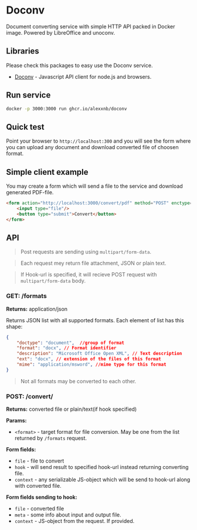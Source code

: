 # Doconv
Document converting service with simple HTTP API packed in Docker image.  Powered by LibreOffice and unoconv.  

## Libraries

Please check this packages to easy use the Doconv service.

* [Doconv](https://npmjs.com/doconv) - Javascript API client for node.js and browsers.

## Run service

```sh
docker -p 3000:3000 run ghcr.io/alexxnb/doconv
```

## Quick test

Point your browser to `http://localhost:300` and you will see the form where you can upload any document and download converted file of choosen format.

## Simple client example

You may create a form which will send a file to the service and download generated  PDF-file.

```html
<form action="http://localhost:3000/convert/pdf" method="POST" enctype="multipart/form-data">
    <input type="file"/>
    <button type="submit">Convert</button>
</form>
```

## API

> Post requests are sending using `multipart/form-data`. 

> Each request mey return file attachment, JSON or plain text.

> If Hook-url is specified, it will recieve POST request with `multipart/form-data` body.


### GET: /formats 
**Returns:** application/json

Returns JSON list with all supported formats. Each element of list has this shape:

```json
{
    "doctype": "document",  //group of format
    "format": "docx", // Format identifier
    "description": "Microsoft Office Open XML", // Text description
    "ext": "docx", // extension of the files of this format
    "mime": "application/msword", //mime type for this format
}
```

> Not all formats may be converted to each other.

### POST: /convert/<format>
**Returns:** converted file or plain/text(if hook specified)

**Params:**
* `<format>` - target format for file conversion. May be one from the list returned by `/formats` request.

**Form fields:**
* `file` - file to convert
* `hook` - will send result to specified hook-url instead returning converting file.
* `context` - any serializable JS-object which will be send to hook-url along with converted file.

**Form fields sending to hook:**
* `file` - converted file
* `meta` - some info about input and output file.
* `context` - JS-object from the request. If provided.


